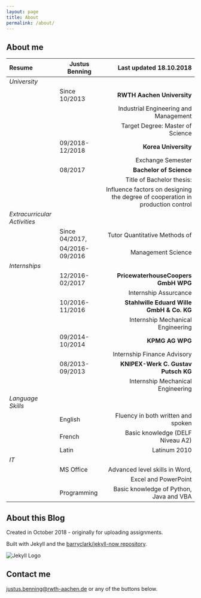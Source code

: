 ```yaml
---
layout: page
title: About
permalink: /about/
---
```


## About me

|Resume                      | Justus Benning | Last updated 18.10.2018               |
|:---------------------------|-------------------|----------------------------------------:|
| *University*               |                   |                                         |
|                            | Since 10/2013     | **RWTH Aachen University**              |
|                            |                   | Industrial Engineering and Management   |
|                            |                   | Target Degree: Master of Science   |
|                            | 09/2018-12/2018 | **Korea University**              |
|                            |                   | Exchange Semester   |
|                            | 08/2017         | **Bachelor of Science**                       |
|         |                                    | Title of Bachelor thesis:                           |
|         |                                    | Influence factors on designing the degree of cooperation in production control  |
| *Extracurricular Activities* |               |                                           |
|                            | Since 04/2017,    | Tutor Quantitative Methods of           |
|                            |04/2016-09/2016| Management Science                        |
| *Internships*              |                   |                                         |
|                            | 12/2016-02/2017| **PricewaterhouseCoopers GmbH WPG**      |
|                            |                   | Internship Assurcance                   |
|                            | 10/2016-11/2016 | **Stahlwille Eduard Wille GmbH & Co. KG**|
|                            |                   | Internship Mechanical Engineering       |
|                            | 09/2014-10/2014 | **KPMG AG WPG**                         |
|                            |                   | Internship Finance Advisory             |
|                            | 08/2013-09/2013 | **KNIPEX-Werk C. Gustav Putsch KG**     |
|                            |                   | Internship Mechanical Engineering       |
| *Language Skills*          |                   |                                         |
|                            | English           | Fluency in both written and spoken      |
|                            | French            | Basic knowledge (DELF Niveau A2)        |
|                            | Latin             | Latinum 2010                            |
| *IT*                       |                   |                                         |
|                            | MS Office         | Advanced level skills in Word,          |
|                            |                   | Excel and PowerPoint                    |
|                            | Programming       | Basic knowledge of Python, Java and VBA |

## About this Blog

Created in October 2018 - originally for uploading assignments.

Built with Jekyll and the [barryclark/jekyll-now repository](https://github.com/barryclark/jekyll-now). 

![Jekyll Logo](/images/jekyll-logo.png "jekyll-logo")

## Contact me

[justus.benning@rwth-aachen.de](mailto:justus.benning@rwth-aachen.de) or any of the buttons below.
